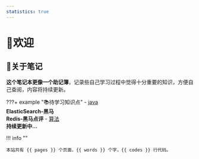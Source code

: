 ```yaml
---
statistics: true
---
```


# 👋欢迎

## 📒关于笔记

**这个笔记本更像一个助记簿**，记录些自己学习过程中觉得十分重要的知识，方便自己查阅，内容将持续更新。

???+ example "📚待学习知识点"
    - [java](java/index.md)
        <br >**ElasticSearch-黑马**
        <br >**Redis-黑马点评**
    - [算法](algorithm/index.md)
        <br >**持续更新中...**

!!! info ""

    本站共有 {{ pages }} 个页面，{{ words }} 个字，{{ codes }} 行代码。